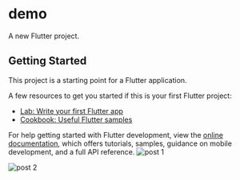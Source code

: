 # demo

A new Flutter project.

## Getting Started

This project is a starting point for a Flutter application.

A few resources to get you started if this is your first Flutter project:

- [Lab: Write your first Flutter app](https://docs.flutter.dev/get-started/codelab)
- [Cookbook: Useful Flutter samples](https://docs.flutter.dev/cookbook)

For help getting started with Flutter development, view the
[online documentation](https://docs.flutter.dev/), which offers tutorials,
samples, guidance on mobile development, and a full API reference.
![post 1](https://user-images.githubusercontent.com/89742106/234494490-35c83ef8-7ced-4123-a729-e45d791ecbd1.jpg)

![post 2](https://user-images.githubusercontent.com/89742106/234494549-d5df7fa1-5a68-42fe-95cb-cba51f271c3d.jpg)
